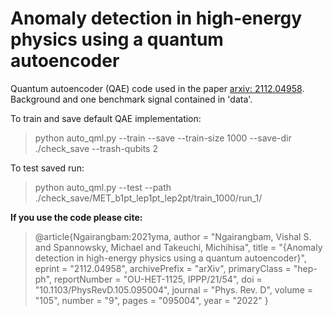 # Anomaly detection in high-energy physics using a quantum autoencoder
Quantum autoencoder (QAE) code used in the paper [arxiv: 2112.04958](https://arxiv.org/abs/2112.04958).
Background and one benchmark signal contained in 'data'.


To train and save default QAE implementation: 
>python auto_qml.py --train --save --train-size 1000 --save-dir ./check_save --trash-qubits 2 

To test saved run:
>python auto_qml.py --test --path ./check_save/MET_b1pt_lep1pt_lep2pt/train_1000/run_1/



**If you use the code please cite:**
>@article{Ngairangbam:2021yma,
    author = "Ngairangbam, Vishal S. and Spannowsky, Michael and Takeuchi, Michihisa",
    title = "{Anomaly detection in high-energy physics using a quantum autoencoder}",
    eprint = "2112.04958",
    archivePrefix = "arXiv",
    primaryClass = "hep-ph",
    reportNumber = "OU-HET-1125, IPPP/21/54",
    doi = "10.1103/PhysRevD.105.095004",
    journal = "Phys. Rev. D",
    volume = "105",
    number = "9",
    pages = "095004",
    year = "2022"
}
